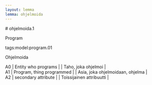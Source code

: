 ```yaml
---
layout: lemma
lemma: ohjelmoida
---
```


<div class="sense">
# <span class="sensename">ohjelmoida.1</span>

<span class="description">Program</span>

tags:model:program.01

<span class="description">Ohjelmoida</span>

A0 | Entity who programs |   | Taho, joka ohjelmoi |  
A1 | Program, thing programmed |   | Asia, joka ohjelmoidaan, ohjelma |  
A2 | secondary attribute |   | Toissijainen attribuutti |  

</div>

